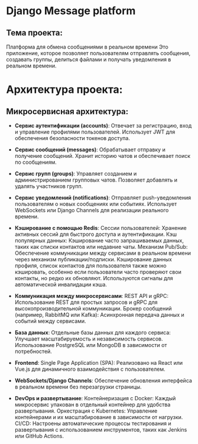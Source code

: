 # Django Message platform

## Тема проекта:
Платформа для обмена сообщениями в реальном времени 
Это приложение, которое позволяет пользователям отправлять сообщения, создавать группы, делиться файлами и получать уведомления в реальном времени.

# Архитектура проекта:

## Микросервисная архитектура:
- **Сервис аутентификации (accounts)**:
Отвечает за регистрацию, вход и управление профилями пользователей.
Использует JWT для обеспечения безопасности токенов доступа.

- **Сервис сообщений (messages)**:
Обрабатывает отправку и получение сообщений.
Хранит историю чатов и обеспечивает поиск по сообщениям.

- **Сервис групп (groups)**:
Управляет созданием и администрированием групповых чатов.
Позволяет добавлять и удалять участников групп.

- **Сервис уведомлений (notifications)**:
Отправляет push-уведомления пользователям о новых сообщениях или событиях.
Использует WebSockets или Django Channels для реализации реального времени.

- **Кэширование с помощью Redis**:
Сессии пользователей:
Хранение активных сессий для быстрого доступа и аутентификации.
Кэш популярных данных:
Кэширование часто запрашиваемых данных, таких как списки контактов или недавние чаты.
Механизм Pub/Sub:
Обеспечение коммуникации между сервисами в реальном времени через механизм публикации/подписки.
Кэширование данных профиля, cписок контактов для пользователя также можно кэшировать, особенно если пользователи часто проверяют свои контакты, но редко их обновляют. Используются сигналы для автоматической инвалидации кэша.

- **Коммуникация между микросервисами**:
REST API и gRPC:
Использование REST для простых запросов и gRPC для высокопроизводительной коммуникации.
Брокер сообщений (например, RabbitMQ или Kafka):
Асинхронная передача данных и событий между сервисами.


- **База данных**:
Отдельные базы данных для каждого сервиса:
Улучшает масштабируемость и независимость сервисов.
Использование PostgreSQL или MongoDB в зависимости от потребностей.

- **Frontend**:
Single Page Application (SPA):
Реализовано на React или Vue.js для динамичного взаимодействия с пользователем.

- **WebSockets/Django Channels**:
Обеспечение обновления интерфейса в реальном времени без перезагрузки страницы.

- **DevOps и развертывание**:
Контейнеризация с Docker:
Каждый микросервис упакован в отдельный контейнер для удобства развертывания.
Оркестрация с Kubernetes:
Управление контейнерами и их масштабирование в зависимости от нагрузки.
CI/CD:
Настроены автоматические процессы тестирования и развертывания с использованием инструментов, таких как Jenkins или GitHub Actions.
